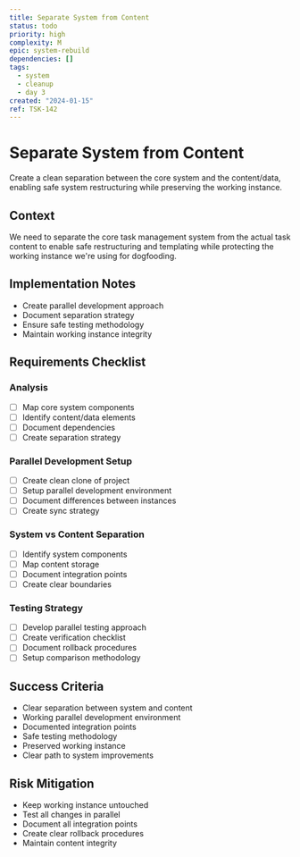 ```yaml
---
title: Separate System from Content
status: todo
priority: high
complexity: M
epic: system-rebuild
dependencies: []
tags:
  - system
  - cleanup
  - day 3
created: "2024-01-15"
ref: TSK-142
---
```


# Separate System from Content

Create a clean separation between the core system and the content/data, enabling safe system restructuring while preserving the working instance.

## Context

We need to separate the core task management system from the actual task content to enable safe restructuring and templating while protecting the working instance we're using for dogfooding.

## Implementation Notes

- Create parallel development approach
- Document separation strategy
- Ensure safe testing methodology
- Maintain working instance integrity

## Requirements Checklist

### Analysis

- [ ] Map core system components
- [ ] Identify content/data elements
- [ ] Document dependencies
- [ ] Create separation strategy

### Parallel Development Setup

- [ ] Create clean clone of project
- [ ] Setup parallel development environment
- [ ] Document differences between instances
- [ ] Create sync strategy

### System vs Content Separation

- [ ] Identify system components
- [ ] Map content storage
- [ ] Document integration points
- [ ] Create clear boundaries

### Testing Strategy

- [ ] Develop parallel testing approach
- [ ] Create verification checklist
- [ ] Document rollback procedures
- [ ] Setup comparison methodology

## Success Criteria

- Clear separation between system and content
- Working parallel development environment
- Documented integration points
- Safe testing methodology
- Preserved working instance
- Clear path to system improvements

## Risk Mitigation

- Keep working instance untouched
- Test all changes in parallel
- Document all integration points
- Create clear rollback procedures
- Maintain content integrity
